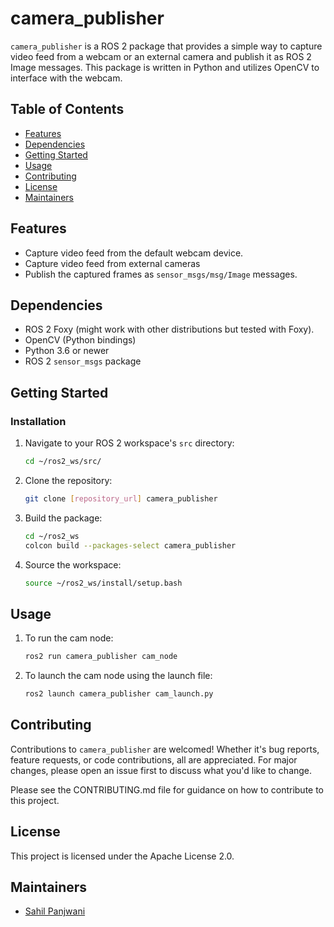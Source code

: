 # camera_publisher

`camera_publisher` is a ROS 2 package that provides a simple way to capture video feed from a webcam or an external camera and publish it as ROS 2 Image messages. This package is written in Python and utilizes OpenCV to interface with the webcam.

## Table of Contents
- [Features](#features)
- [Dependencies](#dependencies)
- [Getting Started](#getting-started)
- [Usage](#usage)
- [Contributing](#contributing)
- [License](#license)
- [Maintainers](#maintainers)

## Features

- Capture video feed from the default webcam device.
- Capture video feed from external cameras
- Publish the captured frames as `sensor_msgs/msg/Image` messages.

## Dependencies

- ROS 2 Foxy (might work with other distributions but tested with Foxy).
- OpenCV (Python bindings)
- Python 3.6 or newer
- ROS 2 `sensor_msgs` package

## Getting Started

### Installation

1. Navigate to your ROS 2 workspace's `src` directory:

    ```bash
    cd ~/ros2_ws/src/
    ```

2. Clone the repository:

    ```bash
    git clone [repository_url] camera_publisher
    ```

3. Build the package:

    ```bash
    cd ~/ros2_ws
    colcon build --packages-select camera_publisher
    ```

4. Source the workspace:

    ```bash
    source ~/ros2_ws/install/setup.bash
    ```

## Usage

1. To run the cam node:

    ```bash
    ros2 run camera_publisher cam_node
    ```

2. To launch the cam node using the launch file:

    ```bash
    ros2 launch camera_publisher cam_launch.py
    ```

## Contributing

Contributions to `camera_publisher` are welcomed! Whether it's bug reports, feature requests, or code contributions, all are appreciated. For major changes, please open an issue first to discuss what you'd like to change.

Please see the CONTRIBUTING.md file for guidance on how to contribute to this project.

## License

This project is licensed under the Apache License 2.0.

## Maintainers

- [Sahil Panjwani](mailto:panjwani_sahil@artc.a-star.edu.sg)
